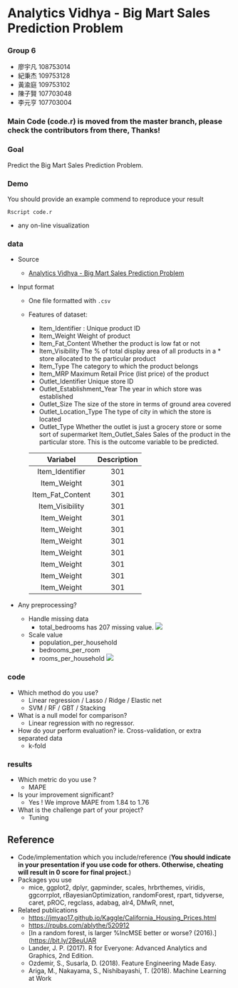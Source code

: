 # Analytics Vidhya - Big Mart Sales Prediction Problem

### Group 6
* 廖宇凡 108753014 
* 紀秉杰 109753128 
* 黃渝庭 109753102 
* 陳子賢 107703048 
* 李元亨 107703004 

### Main Code (code.r) is moved from the master branch, please check the contributors from there, Thanks! 

### Goal
Predict the Big Mart Sales Prediction Problem.
### Demo 
You should provide an example commend to reproduce your result
``` text
Rscript code.r
```
* any on-line visualization

### data

* Source
  * [Analytics Vidhya - Big Mart Sales Prediction Problem](https://datahack.analyticsvidhya.com/contest/practice-problem-big-mart-sales-iii/)
* Input format
  * One file formatted with `.csv`
  * Features of dataset:
    * Item_Identifier	: Unique product ID
    * Item_Weight	Weight of product
    * Item_Fat_Content	Whether the product is low fat or not
    * Item_Visibility	The % of total display area of all products in a * store allocated to the particular product
    * Item_Type	The category to which the product belongs
    * Item_MRP	Maximum Retail Price (list price) of the product
    * Outlet_Identifier	Unique store ID
    * Outlet_Establishment_Year	The year in which store was established
    * Outlet_Size	The size of the store in terms of ground area covered
    * Outlet_Location_Type	The type of city in which the store is located
    * Outlet_Type	Whether the outlet is just a grocery store or some sort of supermarket
    Item_Outlet_Sales	Sales of the product in the particular store. This is the outcome variable to be predicted.

    | Variabel | Description | 
    | :---: | :---: |
    | Item_Identifier | 301 |
    | Item_Weight | 301 |
    | Item_Fat_Content | 301 |
    | Item_Visibility | 301 |
    | Item_Weight | 301 |
    | Item_Weight | 301 |
    | Item_Weight | 301 |
    | Item_Weight | 301 |
    | Item_Weight | 301 |
    | Item_Weight | 301 |
    | Item_Weight | 301 |

* Any preprocessing?
  * Handle missing data
    * total_bedrooms has 207 missing value.
      ![](docs/images/total_bedrooms_missing.png)
  * Scale value
    * population_per_household
    * bedrooms_per_room 
    * rooms_per_household
    ![](docs/images/correlation_matrix.png)
  
### code

* Which method do you use?
  * Linear regression / Lasso / Ridge / Elastic net 
  * SVM / RF / GBT / Stacking
* What is a null model for comparison?
  * Linear regression with no regressor.
* How do your perform evaluation? ie. Cross-validation, or extra separated data
  * k-fold

### results

* Which metric do you use ?
  * MAPE
* Is your improvement significant?
  * Yes ! We improve MAPE from 1.84 to 1.76
* What is the challenge part of your project?
  * Tuning

## Reference
* Code/implementation which you include/reference (__You should indicate in your presentation if you use code for others. Otherwise, cheating will result in 0 score for final project.__)
* Packages you use
  * mice, ggplot2, dplyr, gapminder, scales, hrbrthemes, viridis, ggcorrplot, rBayesianOptimization, randomForest, rpart, tidyverse, caret, pROC, regclass, adabag, alr4, DMwR, nnet,  
* Related publications
  *  https://jmyao17.github.io/Kaggle/California_Housing_Prices.html
  *  https://rpubs.com/ablythe/520912
  *  [In a random forest, is larger %IncMSE better or worse? (2016).](https://bit.ly/2BeuUAR
  *  Lander, J. P. (2017). R for Everyone: Advanced Analytics and Graphics, 2nd Edition.
  *  Ozdemir, S., Susarla, D. (2018). Feature Engineering Made Easy.
  *  Ariga, M., Nakayama, S., Nishibayashi, T. (2018). Machine Learning at Work



